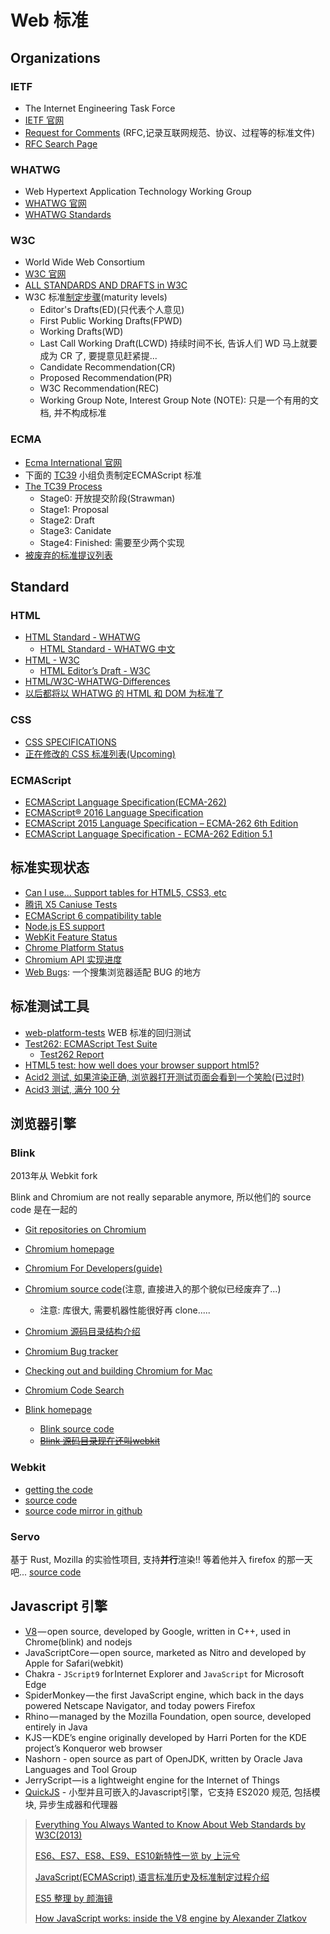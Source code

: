 # Web 标准

## Organizations

### IETF

* The Internet Engineering Task Force
* [IETF 官网](http://ietf.org/)
* [Request for Comments](https://www.ietf.org/rfc.html) (RFC,记录互联网规范、协议、过程等的标准文件)
* [RFC Search Page](https://www.rfc-editor.org/search/rfc_search.php)

### WHATWG

* Web Hypertext Application Technology Working Group
* [WHATWG 官网](https://whatwg.org/)
* [WHATWG Standards](https://spec.whatwg.org/)

### W3C

* World Wide Web Consortium
* [W3C 官网](https://www.w3.org/)
* [ALL STANDARDS AND DRAFTS in W3C](https://www.w3.org/TR/)
* W3C 标准[制定步骤](https://www.w3.org/2018/Process-20180201//#recs-and-notes)(maturity levels)
  * Editor's Drafts(ED)(只代表个人意见)
  * First Public Working Drafts(FPWD)
  * Working Drafts(WD)
  * Last Call Working Draft(LCWD) 持续时间不长, 告诉人们 WD 马上就要成为 CR 了, 要提意见赶紧提...
  * Candidate Recommendation(CR)
  * Proposed Recommendation(PR)
  * W3C Recommendation(REC)
  * Working Group Note, Interest Group Note (NOTE): 只是一个有用的文档, 并不构成标准

### ECMA

* [Ecma International 官网](https://www.ecma-international.org/)
* 下面的 [TC39](https://www.ecma-international.org/memento/tc39.htm) 小组负责制定ECMAScript 标准
* [The TC39 Process](https://tc39.es/process-document/)
  * Stage0: 开放提交阶段(Strawman)
  * Stage1: Proposal
  * Stage2: Draft
  * Stage3: Canidate
  * Stage4: Finished: 需要至少两个实现
* [被废弃的标准提议列表](https://github.com/tc39/proposals/blob/master/inactive-proposals.md)

## Standard

### HTML

* [HTML Standard - WHATWG](https://html.spec.whatwg.org/multipage/)
  * [HTML Standard - WHATWG 中文](https://whatwg-cn.github.io/html/)
* [HTML - W3C](https://www.w3.org/TR/html/)
  * [HTML Editor’s Draft - W3C](https://w3c.github.io/html/)
* [HTML/W3C-WHATWG-Differences](https://www.w3.org/wiki/HTML/W3C-WHATWG-DifferenHTML)
* [以后都将以 WHATWG 的 HTML 和 DOM 为标准了](https://www.w3.org/blog/news/archives/7753)

### CSS

* [CSS SPEC­I­FI­CA­TIONS](https://www.w3.org/Style/CSS/current-work)
* [正在修改的 CSS 标准列表(Up­com­ing)](https://drafts.csswg.org/)

### ECMAScript

* [ECMAScript Language Specification(ECMA-262)](http://www.ecma-international.org/ecma-262/)
* [ECMAScript® 2016 Language Specification](http://www.ecma-international.org/ecma-262/7.0/index.html)
* [ECMAScript 2015 Language Specification &ndash; ECMA-262 6th Edition](http://www.ecma-international.org/ecma-262/6.0/)
* [ECMAScript Language Specification - ECMA-262 Edition 5.1](http://www.ecma-international.org/ecma-262/5.1/)

## 标准实现状态

* [Can I use... Support tables for HTML5, CSS3, etc](http://caniuse.com/)
* [腾讯 X5 Caniuse Tests](http://res.imtt.qq.com/tbs/incoming20160419/home.html)
* [ECMAScript 6 compatibility table](http://kangax.github.io/compat-table/es6/)
* [Node.js ES support](https://node.green/)
* [WebKit Feature Status](https://webkit.org/status/)
* [Chrome Platform Status](https://www.chromestatus.com/features)
* [Chromium API 实现进度](https://docs.google.com/spreadsheets/d/1de0ZYDOcafNXXwMcg4EZhT0346QM-QFvZfoD8ZffHeA/edit#gid=557099940)
* [Web Bugs](https://github.com/webcompat/web-bugs/issues): 一个搜集浏览器适配 BUG 的地方

## 标准测试工具

* [web-platform-tests](https://web-platform-tests.org/) WEB 标准的回归测试
* [Test262: ECMAScript Test Suite](https://github.com/tc39/test262)
  * [Test262 Report](https://test262.report/)
* [HTML5 test: how well does your browser support html5?](http://html5test.com/)
* [Acid2 测试, 如果渲染正确, 浏览器打开测试页面会看到一个笑脸(已过时)](https://www.webstandards.org/action/acid2/index.html)
* [Acid3 测试, 满分 100 分](http://acid3.acidtests.org/)

## 浏览器引擎

### Blink

2013年从 Webkit fork

Blink and Chromium are not really separable anymore, 所以他们的 source code 是在一起的

* [Git repositories on Chromium](https://chromium.googlesource.com/)

* [Chromium homepage](https://www.chromium.org/Home)
* [Chromium For Developers(guide)](http://www.chromium.org/developers)
* [Chromium source code](https://chromium.googlesource.com/chromium/src/)(注意, 直接进入的那个貌似已经废弃了...)
  * 注意: 库很大, 需要机器性能很好再 clone.....
* [Chromium 源码目录结构介绍](http://www.chromium.org/developers/how-tos/getting-around-the-chrome-source-code)
* [Chromium Bug tracker](https://bugs.chromium.org/p/chromium/issues/list)
* [Checking out and building Chromium for Mac](https://chromium.googlesource.com/chromium/src/+/master/docs/mac_build_instructions.md)
* [Chromium Code Search](https://cs.chromium.org/)

* [Blink homepage](https://www.chromium.org/blink)
  * [Blink source code](https://chromium.googlesource.com/chromium/src/+/refs/heads/master/third_party/blink)
  * [~~Blink 源码目录现在还叫webkit~~](https://groups.google.com/a/chromium.org/forum/#!topic/platform-architecture-dev/DKQn-SILZzo/discussion)

### Webkit

* [getting the code](https://webkit.org/getting-the-code/)
* [source code](https://trac.webkit.org/browser/webkit/trunk)
* [source code mirror in github](https://github.com/WebKit/webkit)

### Servo

基于 Rust, Mozilla 的实验性项目, 支持**并行**渲染!! 等着他并入 firefox 的那一天吧... [source code](https://github.com/servo/servo)

## Javascript 引擎

* [V8](2020-03-11-v8.md) — open source, developed by Google, written in C++, used in Chrome(blink) and nodejs
* JavaScriptCore — open source, marketed as Nitro and developed by Apple for Safari(webkit)
* Chakra - `JScript9` for Internet Explorer and `JavaScript` for Microsoft Edge
* SpiderMonkey — the first JavaScript engine, which back in the days powered Netscape Navigator, and today powers Firefox
* Rhino — managed by the Mozilla Foundation, open source, developed entirely in Java
* KJS — KDE’s engine originally developed by Harri Porten for the KDE project’s Konqueror web browser
* Nashorn - open source as part of OpenJDK, written by Oracle Java Languages and Tool Group
* JerryScript — is a lightweight engine for the Internet of Things
* [QuickJS](https://github.com/quickjs-zh/QuickJS) - 小型并且可嵌入的Javascript引擎，它支持 ES2020 规范, 包括模块, 异步生成器和代理器

> [Everything You Always Wanted to Know About Web Standards by W3C(2013)](http://video.tudou.com/v/XMjIzNjQ4ODE4OA==.html)
>
> [ES6、ES7、ES8、ES9、ES10新特性一览 by 上沅兮](https://juejin.im/post/5ca2e1935188254416288eb2)
>
> [JavaScript(ECMAScript) 语言标准历史及标准制定过程介绍](https://itbilu.com/javascript/js/V1APADgrG.html)
>
> [ES5 整理 by 颜海镜](http://yanhaijing.com/es5/#about)
>
> [How JavaScript works: inside the V8 engine by Alexander Zlatkov](https://blog.sessionstack.com/how-javascript-works-inside-the-v8-engine-5-tips-on-how-to-write-optimized-code-ac089e62b12e)
